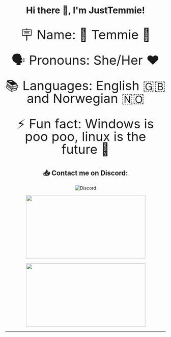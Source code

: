 
<h1 align=center>
Hi there 👋, I'm JustTemmie!
</h1>

<p align=center style="line-height:1;font-size:40px;">🪧 Name: 🦫 Temmie 🦫 </p>
<p align=center style="line-height:1;font-size:40px;">🗣️ Pronouns: She/Her ❤️</p>
<p align=center style="line-height:1;font-size:40px;">📚 Languages: English 🇬🇧 and Norwegian 🇳🇴</p>
<p align=center style="line-height:1;font-size:40px;">⚡ Fun fact: Windows is poo poo, linux is the future 🐧</p>
 </p>

<h2 align=center> 📥 Contact me on Discord:</h2>  
<div align=center style="text-decoration: none;">
    <p>
            <a href="https://discordapp.com/users/368423564229083137" style="text-decoration: none;">
                <img src="https://img.shields.io/badge/-Discord-2d2d2d?style=for-the-badge&logo=Discord" alt="Discord">
            </a>
       
<!--
            <a href="https://t.me/temmietem" style="text-decoration: none;">
                <img src="https://img.shields.io/badge/-Telegram-ffffff?style=for-the-badge&logo=Telegram" alt="Telegram">
            </a>
--!>
    </p>
    <p href="https://github-readme-stats.vercel.app/api/top-langs/?username=justtemmie&langs_count=8&exclude_repo=cfg,Hide-Discord-Notices,android_kernel_samsung_gta8wifi&layout=compact&title_color=f5a9b8&text_color=ffffff&bg_color=202020&border_radius=10">
        <img align="center" src="https://github-readme-stats.vercel.app/api/top-langs/?username=justtemmie&langs_count=8&exclude_repo=cfg,Hide-Discord-Notices,android_kernel_samsung_gta8wifi&layout=compact&title_color=f5a9b8&text_color=ffffff&bg_color=202020&border_radius=10" width="375" height="200">
    </p>
    
    <p href="https://github-readme-stats.vercel.app/api/wakatime?username=justtemmie">
        <img align="center" src="https://github-readme-stats.vercel.app/api/wakatime?username=justtemmie" width="375" height="200">
    </p>

</div>
<hr>
